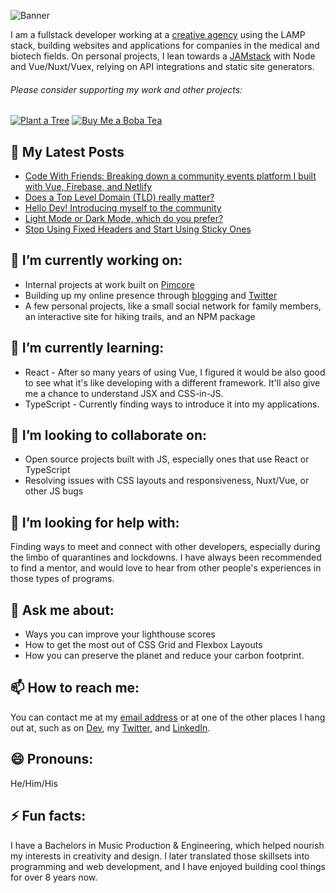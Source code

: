 ![Banner](https://raw.githubusercontent.com/luisaugusto/luisaugusto/main/banner.jpg)

I am a fullstack developer working at a [creative agency](https://www.hdmz.com/) using the LAMP stack, building websites and applications for companies in the medical and biotech fields. On personal projects, I lean towards a [JAMstack](https://jamstack.org/) with Node and Vue/Nuxt/Vuex, relying on API integrations and static site generators.

###### Please consider supporting my work and other projects:

[![Plant a Tree](https://img.shields.io/badge/Plant%20a%20Tree-%F0%9F%8C%B3-green)](https://ecologi.com/luisaugusto)
[![Buy Me a Boba Tea](https://img.shields.io/badge/Buy%20Me%20a%20Boba%20Tea-🥤-yellow)](https://www.buymeacoffee.com/luiscodes)

## 📓 My Latest Posts
<!-- BLOG-POST-LIST:START -->
- [Code With Friends: Breaking down a community events platform I built with Vue, Firebase, and Netlify](https://dev.to/luisaugusto/code-with-friends-breaking-down-a-community-events-platform-i-built-with-vue-firebase-and-netlify-16k9)
- [Does a Top Level Domain (TLD) really matter?](https://dev.to/luisaugusto/does-a-top-level-domain-tld-really-matter-2240)
- [Hello Dev! Introducing myself to the community](https://dev.to/luisaugusto/hello-dev-introducing-myself-to-the-community-17nc)
- [Light Mode or Dark Mode, which do you prefer?](https://dev.to/luisaugusto/light-mode-or-dark-mode-which-do-you-prefer-16k1)
- [Stop Using Fixed Headers and Start Using Sticky Ones](https://dev.to/luisaugusto/stop-using-fixed-headers-and-start-using-sticky-ones-1k30)
<!-- BLOG-POST-LIST:END -->

## 🔭 I’m currently working on:

- Internal projects at work built on [Pimcore](https://pimcore.com/en)
- Building up my online presence through [blogging](https://dev.to/) and [Twitter](https://twitter.com/legendofluis)
- A few personal projects, like a small social network for family members, an interactive site for hiking trails, and an NPM package

## 🌱 I’m currently learning:

- React - After so many years of using Vue, I figured it would be also good to see what it's like developing with a different framework. It'll also give me a chance to understand JSX and CSS-in-JS.
- TypeScript - Currently finding ways to introduce it into my applications.

## 👯 I’m looking to collaborate on:

- Open source projects built with JS, especially ones that use React or TypeScript
- Resolving issues with CSS layouts and responsiveness, Nuxt/Vue, or other JS bugs

## 🤔 I’m looking for help with:

Finding ways to meet and connect with other developers, especially during the limbo of quarantines and lockdowns. I have always been recommended to find a mentor, and would love to hear from other people's experiences in those types of programs.

## 💬 Ask me about:

- Ways you can improve your lighthouse scores
- How to get the most out of CSS Grid and Flexbox Layouts
- How you can preserve the planet and reduce your carbon footprint.

## 📫 How to reach me:

You can contact me at my [email address](mailto:hello@luis.codes) or at one of the other places I hang out at, such as on [Dev](https://dev.to/luisaugusto), my [Twitter](https://twitter.com/legendofluis), and [LinkedIn](https://www.linkedin.com/in/luisbaugusto).

## 😄 Pronouns: 

He/Him/His

## ⚡ Fun facts:

I have a Bachelors in Music Production & Engineering, which helped nourish my interests in creativity and design. I later translated those skillsets into programming and web development, and I have enjoyed building cool things for over 8 years now.
